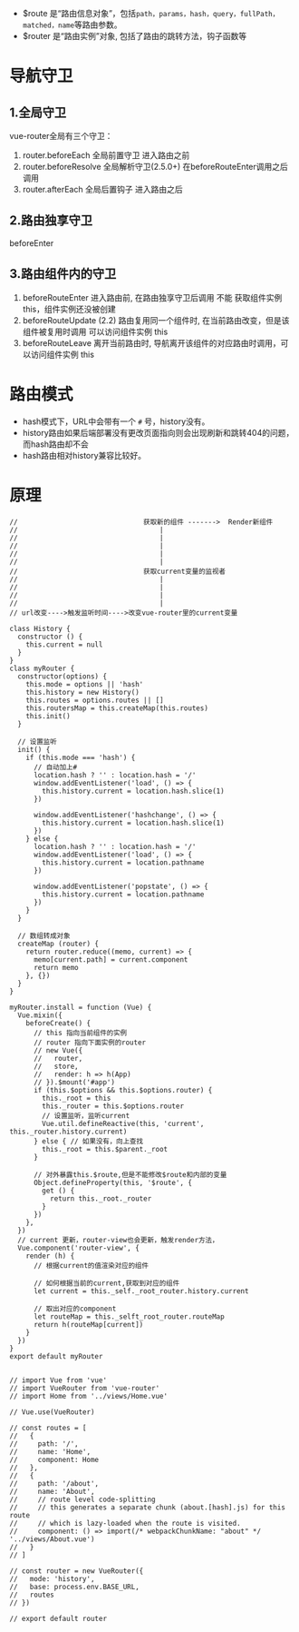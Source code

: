 - $route 是“路由信息对象”，包括`path，params，hash，query，fullPath，matched，name`等路由参数。
- $router 是“路由实例”对象, 包括了路由的跳转方法，钩子函数等



# 导航守卫

## 1.全局守卫
vue-router全局有三个守卫：
1. router.beforeEach 全局前置守卫 进入路由之前
2. router.beforeResolve 全局解析守卫(2.5.0+) 在beforeRouteEnter调用之后调用
3. router.afterEach 全局后置钩子 进入路由之后

## 2.路由独享守卫
beforeEnter

## 3.路由组件内的守卫
1. beforeRouteEnter 进入路由前, 在路由独享守卫后调用 不能 获取组件实例 this，组件实例还没被创建
2. beforeRouteUpdate (2.2) 路由复用同一个组件时, 在当前路由改变，但是该组件被复用时调用 可以访问组件实例 this
3. beforeRouteLeave 离开当前路由时, 导航离开该组件的对应路由时调用，可以访问组件实例 this



# 路由模式

- hash模式下，URL中会带有一个 `#` 号，history没有。
- history路由如果后端部署没有更改页面指向则会出现刷新和跳转404的问题，而hash路由却不会
- hash路由相对history兼容比较好。




# 原理

```
//                               获取新的组件 ------->  Render新组件
//                                   |
//                                   |
//                                   |
//                                   |
//                                   |
//                               获取current变量的监视者
//                                   |
//                                   |
//                                   |
//                                   |
// url改变---->触发监听时间---->改变vue-router里的current变量

class History {
  constructor () {
    this.current = null
  }
}
class myRouter {
  constructor(options) {
    this.mode = options || 'hash'
    this.history = new History()
    this.routes = options.routes || []
    this.routersMap = this.createMap(this.routes)
    this.init()
  }

  // 设置监听
  init() {
    if (this.mode === 'hash') {
      // 自动加上#
      location.hash ? '' : location.hash = '/'
      window.addEventListener('load', () => {
        this.history.current = location.hash.slice(1)
      })

      window.addEventListener('hashchange', () => {
        this.history.current = location.hash.slice(1)
      })
    } else {
      location.hash ? '' : location.hash = '/'
      window.addEventListener('load', () => {
        this.history.current = location.pathname
      })

      window.addEventListener('popstate', () => {
        this.history.current = location.pathname
      })
    }
  }

  // 数组转成对象
  createMap (router) {
    return router.reduce((memo, current) => {
      memo[current.path] = current.component
      return memo
    }, {})
  }
}

myRouter.install = function (Vue) {
  Vue.mixin({
    beforeCreate() {
      // this 指向当前组件的实例
      // router 指向下面实例的router
      // new Vue({
      //   router,
      //   store,
      //   render: h => h(App)
      // }).$mount('#app')
      if (this.$options && this.$options.router) {
        this._root = this
        this._router = this.$options.router
        // 设置监听，监听current
        Vue.util.defineReactive(this, 'current', this._router.history.current)
      } else { // 如果没有，向上查找
        this._root = this.$parent._root
      }

      // 对外暴露this.$route,但是不能修改$route和内部的变量
      Object.defineProperty(this, '$route', {
        get () {
          return this._root._router
        }
      })
    },
  })
  // current 更新，router-view也会更新，触发render方法，
  Vue.component('router-view', {
    render (h) {
      // 根据current的值渲染对应的组件

      // 如何根据当前的current,获取到对应的组件
      let current = this._self._root_router.history.current

      // 取出对应的component
      let routeMap = this._selft_root_router.routeMap
      return h(routeMap[current])
    }
  })
}
export default myRouter


// import Vue from 'vue'
// import VueRouter from 'vue-router'
// import Home from '../views/Home.vue'

// Vue.use(VueRouter)

// const routes = [
//   {
//     path: '/',
//     name: 'Home',
//     component: Home
//   },
//   {
//     path: '/about',
//     name: 'About',
//     // route level code-splitting
//     // this generates a separate chunk (about.[hash].js) for this route
//     // which is lazy-loaded when the route is visited.
//     component: () => import(/* webpackChunkName: "about" */ '../views/About.vue')
//   }
// ]

// const router = new VueRouter({
//   mode: 'history',
//   base: process.env.BASE_URL,
//   routes
// })

// export default router
```